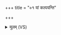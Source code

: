 +++
title = "०१ यां कल्पयन्ति"

+++
<details><summary>मूलम् (VS)</summary>

यां क॒ल्पय॑न्ति वह॒तौ व॒धूमि॑व वि॒श्वरू॑पां॒ हस्त॑कृतां चिकि॒त्सवः॑। सारादे॒त्वप॑ नुदाम एनाम् ॥
</details>